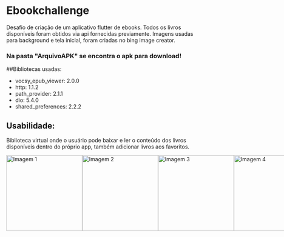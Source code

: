 # Ebookchallenge

Desafio de criação de um aplicativo flutter de ebooks.
Todos os livros disponíveis foram obtidos via api fornecidas previamente.
Imagens usadas para background e tela inicial, foram criadas no bing image creator.
### Na pasta "ArquivoAPK" se encontra o apk para download!

##Bibliotecas usadas:
- vocsy_epub_viewer: 2.0.0
- http: 1.1.2
-  path_provider: 2.1.1
-  dio: 5.4.0
- shared_preferences: 2.2.2

## Usabilidade:

Biblioteca virtual onde o usuário pode baixar e ler o conteúdo dos livros disponíveis dentro do próprio app, 
também adicionar livros aos favoritos.

<div style="display: flex; justify-content: space-between;">
    <img src="https://i.imgur.com/eysqkbO.jpeg" alt="Imagem 1" width="200" />
    <img src="https://i.imgur.com/t6hpwmW.jpeg" alt="Imagem 2" width="200" />
    <img src="https://i.imgur.com/pYbtZxA.jpeg" alt="Imagem 3" width="200" />
    <img src="https://i.imgur.com/Sjv3LjS.jpeg" alt="Imagem 4" width="200" />
    <img src="https://i.imgur.com/VdFA0t8.jpeg" alt="Imagem 5" width="200" />
</div>





